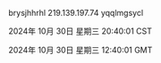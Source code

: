 brysjhhrhl 219.139.197.74 yqqlmgsycl

2024年 10月 30日 星期三 20:40:01 CST

2024年 10月 30日 星期三 12:40:01 GMT
